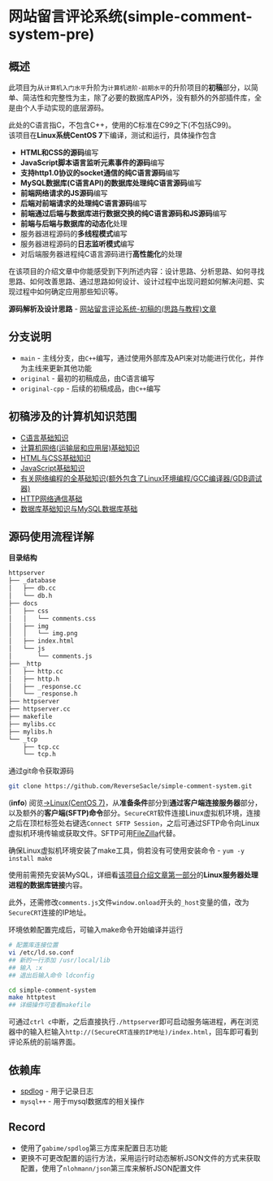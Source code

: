 # 网站留言评论系统(simple-comment-system-pre)

## 概述

此项目为从`计算机入门水平`升阶为`计算机进阶-前期水平`的升阶项目的**初稿**部分，以简单、简洁性和完整性为主，除了必要的数据库API外，没有额外的外部插件库，全是由个人手动实现的底层源码。

此处的C语言指C，不包含C++，使用的C标准在C99之下(不包括C99)。<br/>
该项目在**Linux系统CentOS 7**下编译，测试和运行，具体操作包含

+ **HTML和CSS的源码**编写
+ **JavaScript脚本语言监听元素事件的源码**编写
+ **支持http1.0协议的socket通信的纯C语言源码**编写
+ **MySQL数据库(C语言API)的数据库处理纯C语言源码**编写
+ **前端网络请求的JS源码**编写
+ **后端对前端请求的处理纯C语言源码**编写
+ **前端通过后端与数据库进行数据交换的纯C语言源码和JS源码**编写
+ **前端与后端与数据库的动态化**处理
+ 服务器进程源码的**多线程模式**编写
+ 服务器进程源码的**日志监听模式**编写
+ 对后端服务器进程纯C语言源码进行**高性能化**的处理

在该项目的介绍文章中你能感受到下列所述内容：设计思路、分析思路、如何寻找思路、如何改善思路、通过思路如何设计、设计过程中出现问题如何解决问题、实现过程中如何确定应用那些知识等。

**源码解析及设计思路** - [网站留言评论系统-初稿的(思路与教程)文章](https://www.reversesacle.com/computer-science/programming/c-language/project/comment-system-part1/)

## 分支说明

- `main` - 主线分支，由`C++`编写，通过使用外部库及API来对功能进行优化，并作为主线来更新其他功能
- `original` - 最初的初稿成品，由C语言编写
- `original-cpp` - 后续的初稿成品，由`C++`编写

## 初稿涉及的计算机知识范围

+ [C语言基础知识](https://www.reversesacle.com/computer-science/programming/c-language/basis/c/cpart1/)
+ [计算机网络(运输层和应用层)基础知识](https://www.reversesacle.com/computer-science/computer-basic/network/nwpart3/)
+ [HTML与CSS基础知识](https://www.reversesacle.com/computer-science/programming/web/hcpart1/)
+ [JavaScript基础知识](https://www.reversesacle.com/computer-science/programming/web/jspart1/)
+ [有关网络编程的全基础知识(额外包含了Linux环境编程/GCC编译器/GDB调试器)](https://www.reversesacle.com/tags/network-programming/)
+ [HTTP网络通信基础](https://www.reversesacle.com/computer-science/programming/c-language/network-programming/http/)
+ [数据库基础知识与MySQL数据库基础](https://www.reversesacle.com/tags/database/)

## 源码使用流程详解

**目录结构**

```tex
httpserver
├── _database
│   ├── db.cc
│   └── db.h
├── docs
│   ├── css
│   │   └── comments.css
│   ├── img
│   │   └── img.png
│   ├── index.html
│   └── js
│       └── comments.js
├── _http
│   ├── http.cc
│   ├── http.h
│   ├── _response.cc
│   └── _response.h
├── httpserver
├── httpserver.cc
├── makefile
├── mylibs.cc
├── mylibs.h
└── _tcp
    ├── tcp.cc
    └── tcp.h
```

通过git命令获取源码

```bash
git clone https://github.com/ReverseSacle/simple-comment-system.git
```

(**info**) 阅览[→Linux(CentOS 7)](https://www.reversesacle.com/computer-science/programming/c-language/network-programming/Linux-basic/)，从**准备条件**部分到**通过客户端连接服务器**部分，以及额外的**客户端(SFTP)命令**部分。`SecureCRT`软件连接Linux虚拟机环境，连接之后在顶栏标签处右键选`Connect SFTP Session`，之后可通过SFTP命令向Linux虚拟机环境传输或获取文件。SFTP可用[FileZilla](https://filezilla-project.org/)代替。

确保Linux虚拟机环境安装了make工具，倘若没有可使用安装命令 - `yum -y install make`

使用前需预先安装MySQL，详细看[该项目介绍文章第一部分](https://www.reversesacle.com/computer-science/programming/c-language/project/comment-system-part1/)的**Linux服务器处理进程的数据库链接**内容。

此外，还需修改`comments.js`文件`window.onload`开头的`_host`变量的值，改为`SecureCRT`连接的IP地址。

环境依赖配置完成后，可输入make命令开始编译并运行

```bash
# 配置库连接位置
vi /etc/ld.so.conf
## 新的一行添加 /usr/local/lib
## 输入 :x
## 退出后输入命令 ldconfig

cd simple-comment-system
make httptest
## 详细操作可查看makefile
```

可通过`ctrl c`中断，之后直接执行`./httpserver`即可启动服务端进程，再在浏览器中的输入栏输入`http://(SecureCRT连接的IP地址)/index.html`，回车即可看到评论系统的前端界面。

## 依赖库

- [spdlog]() - 用于记录日志
- `mysql++` - 用于mysql数据库的相关操作

## Record

- 使用了`gabime/spdlog`第三方库来配置日志功能
- 更换不可更改配置的运行方法，采用运行时动态解析JSON文件的方式来获取配置，使用了`nlohmann/json`第三库来解析JSON配置文件
